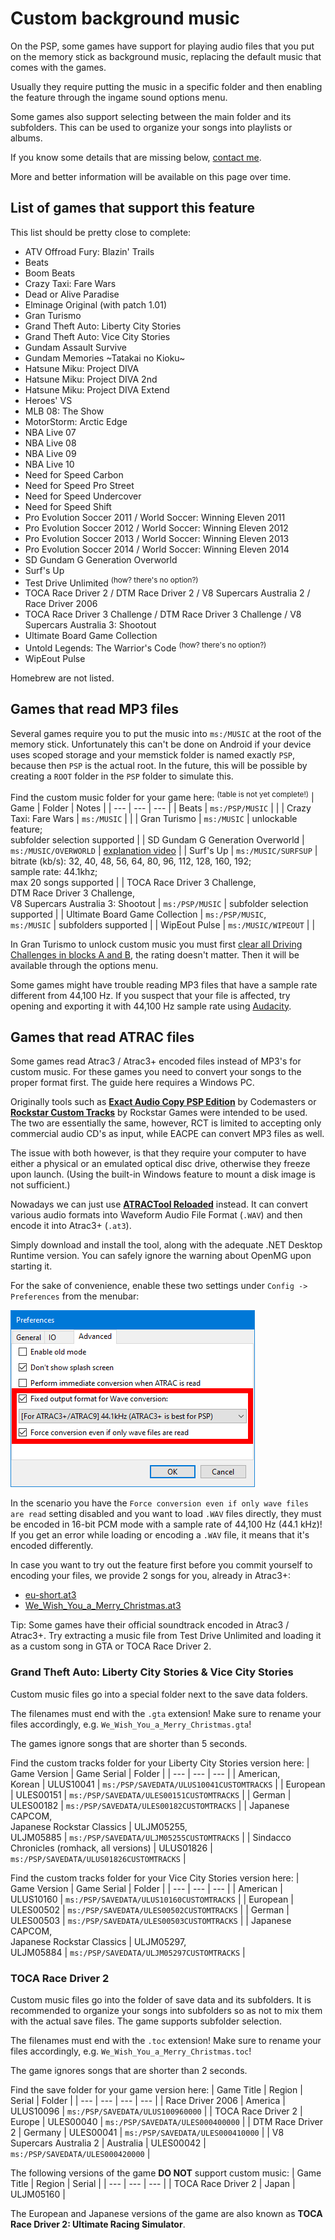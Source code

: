 # Custom background music

On the PSP, some games have support for playing audio files that you put on the memory stick as background music, replacing the default music that comes with the games.

Usually they require putting the music in a specific folder and then enabling the feature through the ingame sound options menu.

Some games also support selecting between the main folder and its subfolders.
This can be used to organize your songs into playlists or albums.

If you know some details that are missing below, [contact me](/contact).

More and better information will be available on this page over time.

## List of games that support this feature

This list should be pretty close to complete:
- ATV Offroad Fury: Blazin' Trails
- Beats
- Boom Beats
- Crazy Taxi: Fare Wars
- Dead or Alive Paradise
- Elminage Original (with patch 1.01)
- Gran Turismo
- Grand Theft Auto: Liberty City Stories
- Grand Theft Auto: Vice City Stories
- Gundam Assault Survive
- Gundam Memories \~Tatakai no Kioku\~
- Hatsune Miku: Project DIVA
- Hatsune Miku: Project DIVA 2nd
- Hatsune Miku: Project DIVA Extend
- Heroes' VS
- MLB 08: The Show
- MotorStorm: Arctic Edge
- NBA Live 07
- NBA Live 08
- NBA Live 09
- NBA Live 10
- Need for Speed Carbon
- Need for Speed Pro Street
- Need for Speed Undercover
- Need for Speed Shift
- Pro Evolution Soccer 2011 / World Soccer: Winning Eleven 2011
- Pro Evolution Soccer 2012 / World Soccer: Winning Eleven 2012
- Pro Evolution Soccer 2013 / World Soccer: Winning Eleven 2013
- Pro Evolution Soccer 2014 / World Soccer: Winning Eleven 2014
- SD Gundam G Generation Overworld
- Surf's Up
- Test Drive Unlimited <sup>(how? there's no option?)</sup>
- TOCA Race Driver 2 / DTM Race Driver 2 / V8 Supercars Australia 2 / Race Driver 2006
- TOCA Race Driver 3 Challenge / DTM Race Driver 3 Challenge / V8 Supercars Australia 3: Shootout
- Ultimate Board Game Collection
- Untold Legends: The Warrior's Code <sup>(how? there's no option?)</sup>
- WipEout Pulse

Homebrew are not listed.

## Games that read MP3 files

<div class="alert alert-warning">Several games require you to put the music into <code>ms:/MUSIC</code> at the root of the memory stick.
    Unfortunately this can't be done on Android if your device uses scoped storage and your memstick folder is named exactly <code>PSP</code>, because then <code>PSP</code> is the actual root.
    In the future, this will be possible by creating a <code>ROOT</code> folder in the <code>PSP</code> folder to simulate this.
</div>

Find the custom music folder for your game here: <sup>(table is not yet complete!)</sup>
| Game | Folder | Notes |
| --- | --- | --- |
| Beats | `ms:/PSP/MUSIC` | |
| Crazy Taxi: Fare Wars | `ms:/MUSIC` | |
| Gran Turismo | `ms:/MUSIC` | unlockable feature;<br />subfolder selection supported |
| SD Gundam G Generation Overworld | `ms:/MUSIC/OVERWORLD` | [explanation video](https://www.youtube.com/watch?v=LiNSQdUVjfU) |
| Surf's Up | `ms:/MUSIC/SURFSUP` | bitrate (kb/s): 32, 40, 48, 56, 64, 80, 96, 112, 128, 160, 192;<br />sample rate: 44.1khz;<br />max 20 songs supported |
| TOCA Race Driver 3 Challenge,<br />DTM Race Driver 3 Challenge,<br />V8 Supercars Australia 3: Shootout | `ms:/PSP/MUSIC` | subfolder selection supported |
| Ultimate Board Game Collection | `ms:/PSP/MUSIC`,<br />`ms:/MUSIC` | subfolders supported |
| WipEout Pulse | `ms:/MUSIC/WIPEOUT` | |

In Gran Turismo to unlock custom music you must first [clear all Driving Challenges in blocks A and B](https://gran-turismo.fandom.com/wiki/Driving_Challenges_(GTPSP)), the rating doesn't matter.
Then it will be available through the options menu.

<div class="alert alert-info">Some games might have trouble reading MP3 files that have a sample rate different from 44,100 Hz.
    If you suspect that your file is affected, try opening and exporting it with 44,100 Hz sample rate using <a href="https://www.audacityteam.org/">Audacity</a>.
</div>

## Games that read ATRAC files

Some games read Atrac3 / Atrac3+ encoded files instead of MP3's for custom music.
For these games you need to convert your songs to the proper format first.
The guide here requires a Windows PC.

Originally tools such as **[Exact Audio Copy PSP Edition](https://archive.org/details/codemasters-eacsetup)** by Codemasters or **[Rockstar Custom Tracks](https://thegtaplace.com/downloads/f1123-rockstar-custom-tracks)** by Rockstar Games were intended to be used.
The two are essentially the same, however, RCT is limited to accepting only commercial audio CD's as input, while EACPE can convert MP3 files as well.

The issue with both however, is that they require your computer to have either a physical or an emulated optical disc drive, otherwise they freeze upon launch.
(Using the built-in Windows feature to mount a disk image is not sufficient.)

Nowadays we can just use **[ATRACTool Reloaded](https://github.com/XyLe-GBP/ATRACTool-Reloaded)** instead.
It can convert various audio formats into Waveform Audio File Format (`.WAV`) and then encode it into Atrac3+ (`.at3`).

Simply download and install the tool, along with the adequate .NET Desktop Runtime version.
You can safely ignore the warning about OpenMG upon starting it.

For the sake of convenience, enable these two settings under `Config -> Preferences` from the menubar:

![Enable the "Fixed output format for Wave conversion" setting and select the 44.1kHz from the list. Also enable the "Force conversion even if only wave files are read" setting.](/static/img/docs/custom_background_music/atractool_preferences.png)

In the scenario you have the `Force conversion even if only wave files are read` setting disabled and you want to load `.WAV` files directly, they must be encoded in 16-bit PCM mode with a sample rate of 44,100 Hz (44.1 kHz)!
If you get an error while loading or encoding a `.WAV` file, it means that it's encoded differently.

In case you want to try out the feature first before you commit yourself to encoding your files, we provide 2 songs for you, already in Atrac3+:
- [eu-short.at3](/static/img/docs/custom_background_music/eu-short.at3)
- [We_Wish_You_a_Merry_Christmas.at3](/static/img/docs/custom_background_music/We_Wish_You_a_Merry_Christmas.at3)

<div class="alert alert-info">Tip: Some games have their official soundtrack encoded in Atrac3 / Atrac3+.
    Try extracting a music file from Test Drive Unlimited and loading it as a custom song in GTA or TOCA Race Driver 2.
</div>

### Grand Theft Auto: Liberty City Stories & Vice City Stories

Custom music files go into a special folder next to the save data folders.

The filenames must end with the `.gta` extension!
Make sure to rename your files accordingly, e.g. `We_Wish_You_a_Merry_Christmas.gta`!

The games ignore songs that are shorter than 5 seconds.

Find the custom tracks folder for your Liberty City Stories version here:
| Game Version | Game Serial | Folder |
| --- | --- | --- |
| American,<br />Korean | ULUS10041 | `ms:/PSP/SAVEDATA/ULUS10041CUSTOMTRACKS` |
| European | ULES00151 | `ms:/PSP/SAVEDATA/ULES00151CUSTOMTRACKS` |
| German | ULES00182 | `ms:/PSP/SAVEDATA/ULES00182CUSTOMTRACKS` |
| Japanese CAPCOM,<br />Japanese Rockstar Classics | ULJM05255,<br />ULJM05885 | `ms:/PSP/SAVEDATA/ULJM05255CUSTOMTRACKS` |
| Sindacco Chronicles (romhack, all versions) | ULUS01826 | `ms:/PSP/SAVEDATA/ULUS01826CUSTOMTRACKS` |

Find the custom tracks folder for your Vice City Stories version here:
| Game Version | Game Serial | Folder |
| --- | --- | --- |
| American | ULUS10160 | `ms:/PSP/SAVEDATA/ULUS10160CUSTOMTRACKS` |
| European | ULES00502 | `ms:/PSP/SAVEDATA/ULES00502CUSTOMTRACKS` |
| German | ULES00503 | `ms:/PSP/SAVEDATA/ULES00503CUSTOMTRACKS` |
| Japanese CAPCOM,<br />Japanese Rockstar Classics | ULJM05297,<br />ULJM05884 | `ms:/PSP/SAVEDATA/ULJM05297CUSTOMTRACKS` |

### TOCA Race Driver 2

Custom music files go into the folder of save data and its subfolders.
It is recommended to organize your songs into subfolders so as not to mix them with the actual save files.
The game supports subfolder selection.

The filenames must end with the `.toc` extension!
Make sure to rename your files accordingly, e.g. `We_Wish_You_a_Merry_Christmas.toc`!

The game ignores songs that are shorter than 2 seconds.

Find the save folder for your game version here:
| Game Title | Region | Serial | Folder |
| --- | --- | --- | --- |
| Race Driver 2006 | America | ULUS10096 | `ms:/PSP/SAVEDATA/ULUS100960000` |
| TOCA Race Driver 2 | Europe | ULES00040 | `ms:/PSP/SAVEDATA/ULES000400000` |
| DTM Race Driver 2 | Germany | ULES00041 | `ms:/PSP/SAVEDATA/ULES000410000` |
| V8 Supercars Australia 2 | Australia | ULES00042 | `ms:/PSP/SAVEDATA/ULES000420000` |

The following versions of the game **DO NOT** support custom music:
| Game Title | Region | Serial |
| --- | --- | --- |
| TOCA Race Driver 2 | Japan | ULJM05160 |

The European and Japanese versions of the game are also known as **TOCA Race Driver 2: Ultimate Racing Simulator**.
